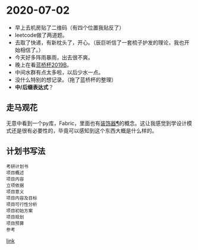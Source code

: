 # 2020-07-02

- 早上去机房贴了二维码（有四个位置我贴反了）
- leetcode做了两道题。
- 去取了快递，有新枕头了，开心。（辰巨听信了一套梳子护发的理论，我也开始相信了。）
- 今天好多阵雨暴雨，出去很不爽。
- 晚上在看[蓝桥杯2019B](https://blog.csdn.net/Hacker_ZhiDian/article/details/88785242)。
- 中间水群有点太多啦，以后少水一点。
- 没什么特别的想记录。（拖了蓝桥杯的整理）
- **中/后缀表达式**？

## 走马观花

无意中看到一个py库，Fabric，里面也有[装饰器¶](https://fabric-chs.readthedocs.io/zh_CN/chs/api/core/decorators.html#module-fabric.decorators)的概念。这让我感觉到学设计模式还是很有必要性的，毕竟可以感知到这个东西大概是什么样的。

## 计划书写法

```text
考研计划书
项目概述
项目内容
立项依据
项目意义
项目内容及目标
项目可行性分析
项目初始方案
项目规划
项目预算
参考
```

[link](https://www.zhihu.com/question/31206170)